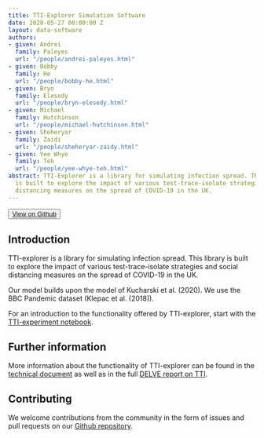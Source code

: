 ```yaml
---
title: TTI-Explorer Simulation Software
date: 2020-05-27 00:00:00 Z
layout: data-software
authors:
- given: Andrei
  family: Paleyes
  url: "/people/andrei-paleyes.html"
- given: Bobby
  family: He
  url: "/people/bobby-he.html"
- given: Bryn
  family: Elesedy
  url: "/people/bryn-elesedy.html"
- given: Michael
  family: Hutchinson
  url: "/people/michael-hutchinson.html"
- given: Sheheryar
  family: Zaidi
  url: "/people/sheheryar-zaidy.html"
- given: Yee Whye
  family: Teh
  url: "/people/yee-whye-teh.html"
abstract: TTI-Explorer is a library for simulating infection spread. This library
  is built to explore the impact of various test-trace-isolate strategies and social
  distancing measures on the spread of COVID-19 in the UK.
---
```


<button name="button"><a href="https://github.com/rs-delve/tti-explorer/"><i class="fab fa-github"></i>View on Github</a></button>

## Introduction

TTI-explorer is a library for simulating infection spread. This library is built to explore the impact of various test-trace-isolate strategies and social distancing measures on the spread of COVID-19 in the UK.

Our model builds upon the model of Kucharski et al. (2020). We use the BBC Pandemic dataset (Klepac et al. (2018)).

For an introduction to the functionality offered by TTI-explorer, start with the [TTI-experiment notebook](https://colab.research.google.com/github/rs-delve/tti-explorer/blob/master/notebooks/tti-experiment.ipynb).

## Further information

More information about the functionality of TTI-explorer can be found in the [technical document](/pdfs/2020-05-27-effectiveness-and-resource-requirements-of-tti-strategies.pdf) as well as in the full [DELVE report on TTI](/reports/2020/05/27/test-trace-isolate.html).

## Contributing

We welcome contributions from the community in the form of issues and pull requests on our [Github repository](https://github.com/rs-delve/tti-explorer).
